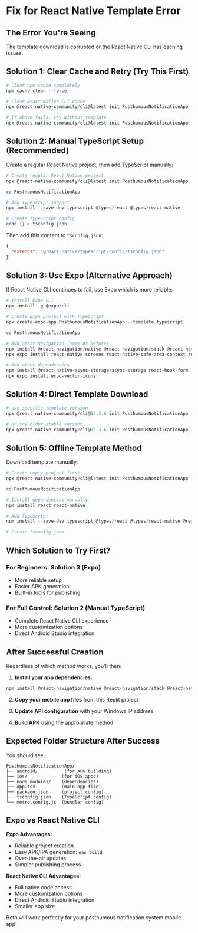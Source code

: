 # Fix for React Native Template Error

## The Error You're Seeing
The template download is corrupted or the React Native CLI has caching issues.

## Solution 1: Clear Cache and Retry (Try This First)

```powershell
# Clear npm cache completely
npm cache clean --force

# Clear React Native CLI cache
npx @react-native-community/cli@latest init PosthumousNotificationApp --template react-native-template-typescript --skip-install

# If above fails, try without template
npx @react-native-community/cli@latest init PosthumousNotificationApp
```

## Solution 2: Manual TypeScript Setup (Recommended)

Create a regular React Native project, then add TypeScript manually:

```powershell
# Create regular React Native project
npx @react-native-community/cli@latest init PosthumousNotificationApp

cd PosthumousNotificationApp

# Add TypeScript support
npm install --save-dev typescript @types/react @types/react-native

# Create TypeScript config
echo {} > tsconfig.json
```

Then add this content to `tsconfig.json`:
```json
{
  "extends": "@react-native/typescript-config/tsconfig.json"
}
```

## Solution 3: Use Expo (Alternative Approach)

If React Native CLI continues to fail, use Expo which is more reliable:

```powershell
# Install Expo CLI
npm install -g @expo/cli

# Create Expo project with TypeScript
npx create-expo-app PosthumousNotificationApp --template typescript

cd PosthumousNotificationApp

# Add React Navigation (same as before)
npm install @react-navigation/native @react-navigation/stack @react-navigation/bottom-tabs
npx expo install react-native-screens react-native-safe-area-context react-native-gesture-handler react-native-reanimated

# Add other dependencies
npm install @react-native-async-storage/async-storage react-hook-form
npx expo install expo-vector-icons
```

## Solution 4: Direct Template Download

```powershell
# Use specific template version
npx @react-native-community/cli@12.3.6 init PosthumousNotificationApp --template react-native-template-typescript@0.73.2

# Or try older stable version
npx @react-native-community/cli@12.3.6 init PosthumousNotificationApp --template react-native-template-typescript@0.72.4
```

## Solution 5: Offline Template Method

Download template manually:
```powershell
# Create empty project first
npx @react-native-community/cli@latest init PosthumousNotificationApp --skip-install

cd PosthumousNotificationApp

# Install dependencies manually
npm install react react-native

# Add TypeScript
npm install --save-dev typescript @types/react @types/react-native @react-native/typescript-config

# Create tsconfig.json
```

## Which Solution to Try First?

### For Beginners: Solution 3 (Expo)
- More reliable setup
- Easier APK generation
- Built-in tools for publishing

### For Full Control: Solution 2 (Manual TypeScript)
- Complete React Native CLI experience
- More customization options
- Direct Android Studio integration

## After Successful Creation

Regardless of which method works, you'll then:

1. **Install your app dependencies:**
```powershell
npm install @react-navigation/native @react-navigation/stack @react-navigation/bottom-tabs react-native-screens react-native-safe-area-context react-native-gesture-handler react-native-reanimated @react-native-async-storage/async-storage react-hook-form
```

2. **Copy your mobile app files** from this Replit project

3. **Update API configuration** with your Windows IP address

4. **Build APK** using the appropriate method

## Expected Folder Structure After Success

You should see:
```
PosthumousNotificationApp/
├── android/          (for APK building)
├── ios/             (for iOS apps)
├── node_modules/    (dependencies)
├── App.tsx          (main app file)
├── package.json     (project config)
├── tsconfig.json    (TypeScript config)
└── metro.config.js  (bundler config)
```

## Expo vs React Native CLI

**Expo Advantages:**
- Reliable project creation
- Easy APK/IPA generation: `eas build`
- Over-the-air updates
- Simpler publishing process

**React Native CLI Advantages:**
- Full native code access
- More customization options
- Direct Android Studio integration
- Smaller app size

Both will work perfectly for your posthumous notification system mobile app!